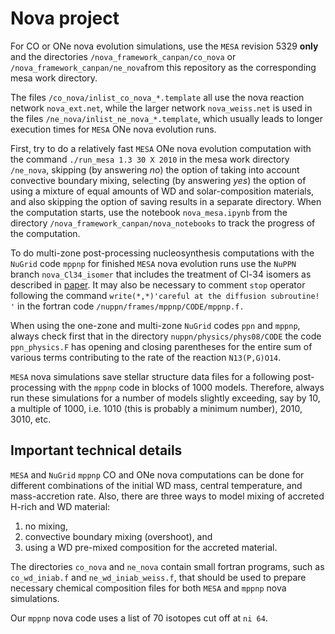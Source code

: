 # Nova project

For CO or ONe nova evolution simulations, use the ``MESA`` revision 5329 **only** and the directories ``/nova_framework_canpan/co_nova`` or  ``/nova_framework_canpan/ne_nova``from this repository as the corresponding mesa work directory.

The files ``/co_nova/inlist_co_nova_*.template`` all use the nova reaction network ``nova_ext.net``, while the larger network ``nova_weiss.net`` is used in the files ``/ne_nova/inlist_ne_nova_*.template``, which usually leads to longer execution times for ``MESA`` ONe nova evolution runs. 

First, try to do a relatively fast ``MESA`` ONe nova evolution computation with the command ``./run_mesa 1.3 30 X 2010`` in the mesa work directory ``/ne_nova``, skipping (by answering *no*) the option of taking into account convective boundary mixing, selecting (by answering *yes*) the option of using a mixture of equal amounts of WD and solar-composition materials, and also skipping the option of saving results in a separate directory. When the computation starts, use the notebook ``nova_mesa.ipynb`` from the directory ``/nova_framework_canpan/nova_notebooks`` to track the progress of the computation.

To do multi-zone post-processing nucleosynthesis computations with the ``NuGrid`` code ``mppnp`` for finished ``MESA`` nova evolution runs use the ``NuPPN`` branch ``nova_Cl34_isomer`` that includes the treatment of Cl-34 isomers as described in [paper](https://ui.adsabs.harvard.edu/abs/2020PhRvC.102b5801R/abstract). 
It may also be necessary to comment ``stop`` operator following the command ``write(*,*)'careful at the diffusion subroutine! '`` in the fortran code ``/nuppn/frames/mppnp/CODE/mppnp.f.``

When using the one-zone and multi-zone ``NuGrid`` codes ``ppn`` and ``mppnp``, always check first that in the directory ``nuppn/physics/phys08/CODE`` the code ``ppn_physics.F`` has opening and closing parentheses for the entire sum of various terms contributing to the rate of the reaction ``N13(P,G)O14``.

``MESA`` nova simulations save stellar structure data files for a following post-processing with the ``mppnp`` code in blocks of 1000 models. Therefore, always run these simulations for a number of models slightly exceeding, say by 10, a multiple of 1000, i.e. 1010 (this is probably a minimum number), 2010, 3010, etc.

## Important technical details
``MESA`` and ``NuGrid`` ``mppnp`` CO and ONe nova computations can be done for different combinations of the initial WD mass, central temperature, and mass-accretion rate. Also, there are three ways to model mixing of accreted H-rich and WD material: 

1. no mixing, 
2. convective boundary mixing (overshoot), and 
3. using a WD pre-mixed composition for the accreted material. 

The directories ``co_nova`` and ``ne_nova`` contain small fortran programs, such as ``co_wd_iniab.f`` and ``ne_wd_iniab_weiss.f``, that should be used to prepare necessary chemical composition files for both ``MESA`` and ``mppnp`` nova simulations.

Our ``mppnp`` nova code uses a list of 70 isotopes cut off at ``ni 64``.
